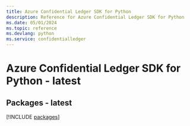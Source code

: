 ```yaml
---
title: Azure Confidential Ledger SDK for Python
description: Reference for Azure Confidential Ledger SDK for Python
ms.date: 05/01/2024
ms.topic: reference
ms.devlang: python
ms.service: confidentialledger
---
```

# Azure Confidential Ledger SDK for Python - latest
## Packages - latest
[!INCLUDE [packages](confidential-ledger-index.md)]